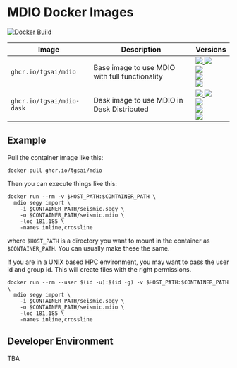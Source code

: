 # MDIO Docker Images

[![Docker Build](https://github.com/TGSAI/mdio-docker/actions/workflows/build.yml/badge.svg)](https://github.com/TGSAI/mdio-docker/actions/workflows/build.yml)

| Image                     | Description                                    | Versions                                                                                                                                                                                        |
|---------------------------|------------------------------------------------|-------------------------------------------------------------------------------------------------------------------------------------------------------------------------------------------------|
| `ghcr.io/tgsai/mdio`      | Base image to use MDIO with full functionality | [![][tgsai-mdio-latest] ![][tgsai-mdio-release] <br/> ![][tgsai-mdio-py311-release] <br/> ![][tgsai-mdio-py310-release] <br/> ![][tgsai-mdio-py39-release]](https://github.com/tgsai/mdio-docker/pkgs/container/mdio-dask)                |
| `ghcr.io/tgsai/mdio-dask` | Dask image to use MDIO in Dask Distributed     | [![][tgsai-mdio-dask-latest] ![][tgsai-mdio-dask-release] <br/> ![][tgsai-mdio-dask-py311-release] <br/> ![][tgsai-mdio-dask-py310-release] <br/> ![][tgsai-mdio-dask-py39-release]](https://github.com/tgsai/mdio-docker/pkgs/container/mdio-dask) |

[tgsai-mdio-latest]: https://img.shields.io/badge/ghcr.io%2Ftgsai%2Fmdio-latest-purple
[tgsai-mdio-release]: https://img.shields.io/badge/ghcr.io%2Ftgsai%2Fmdio-0.5.3-purple
[tgsai-mdio-py39-release]: https://img.shields.io/badge/ghcr.io%2Ftgsai%2Fmdio-0.5.3--py3.9-purple
[tgsai-mdio-py310-release]: https://img.shields.io/badge/ghcr.io%2Ftgsai%2Fmdio-0.5.3--py3.10-purple
[tgsai-mdio-py311-release]: https://img.shields.io/badge/ghcr.io%2Ftgsai%2Fmdio-0.5.3--py3.11-purple

[tgsai-mdio-dask-latest]: https://img.shields.io/badge/ghcr.io%2Ftgsai%2Fmdio--dask-latest-purple
[tgsai-mdio-dask-release]: https://img.shields.io/badge/ghcr.io%2Ftgsai%2Fmdio--dask-0.5.3-purple
[tgsai-mdio-dask-py39-release]: https://img.shields.io/badge/ghcr.io%2Ftgsai%2Fmdio--dask-0.5.3--py3.9-purple
[tgsai-mdio-dask-py310-release]: https://img.shields.io/badge/ghcr.io%2Ftgsai%2Fmdio--dask-0.5.3--py3.10-purple
[tgsai-mdio-dask-py311-release]: https://img.shields.io/badge/ghcr.io%2Ftgsai%2Fmdio--dask-0.5.3--py3.11-purple

## Example

Pull the container image like this:

```shell
docker pull ghcr.io/tgsai/mdio
```

Then you can execute things like this:
```shell
docker run --rm -v $HOST_PATH:$CONTAINER_PATH \
  mdio segy import \
    -i $CONTAINER_PATH/seismic.segy \
    -o $CONTAINER_PATH/seismic.mdio \
    -loc 181,185 \
    -names inline,crossline
```
where `$HOST_PATH` is a directory you want to mount in the container as 
`$CONTAINER_PATH`. You can usually make these the same.

If you are in a UNIX based HPC environment, you may want to pass the user id
and group id. This will create files with the right permissions.
```shell
docker run --rm --user $(id -u):$(id -g) -v $HOST_PATH:$CONTAINER_PATH \
  mdio segy import \
    -i $CONTAINER_PATH/seismic.segy \
    -o $CONTAINER_PATH/seismic.mdio \
    -loc 181,185 \
    -names inline,crossline
```

## Developer Environment

TBA
